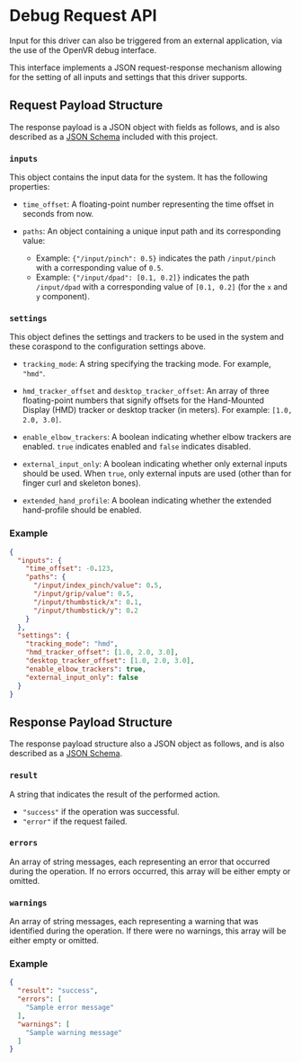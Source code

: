 # Debug Request API

Input for this driver can also be triggered from an external application, via the use of the OpenVR debug interface.

This interface implements a JSON request-response mechanism allowing for the setting of all inputs and settings that
this driver supports.

## Request Payload Structure

The response payload is a JSON object with fields as follows, and is also described as
a [JSON Schema](../dev-resources/json/debug_response_schema.json) included with this project.

### `inputs`

This object contains the input data for the system. It has the following properties:

- `time_offset`: A floating-point number representing the time offset in seconds from now.

- `paths`: An object containing a unique input path and its corresponding value:
  - Example: `{"/input/pinch": 0.5}` indicates the path `/input/pinch` with a corresponding value of `0.5`.
  - Example: `{"/input/dpad": [0.1, 0.2]}` indicates the path `/input/dpad` with a corresponding value
    of `[0.1, 0.2]` (for the `x` and `y` component).

### `settings`

This object defines the settings and trackers to be used in the system and these coraspond to the configuration settings
above.

- `tracking_mode`: A string specifying the tracking mode. For example, `"hmd"`.

- `hmd_tracker_offset` and `desktop_tracker_offset`: An array of three floating-point numbers that signify offsets for
  the
  Hand-Mounted Display (HMD) tracker or desktop tracker (in meters). For example: `[1.0, 2.0, 3.0]`.

- `enable_elbow_trackers`: A boolean indicating whether elbow trackers are enabled. `true` indicates enabled and `false`
  indicates disabled.

- `external_input_only`: A boolean indicating whether only external inputs should be used. When `true`, only external
  inputs are used (other than for finger curl and skeleton bones).

- `extended_hand_profile`:  A boolean indicating whether the extended hand-profile should be enabled.

### Example

```json
{
  "inputs": {
    "time_offset": -0.123,
    "paths": {
      "/input/index_pinch/value": 0.5,
      "/input/grip/value": 0.5,
      "/input/thumbstick/x": 0.1,
      "/input/thumbstick/y": 0.2
    }
  },
  "settings": {
    "tracking_mode": "hmd",
    "hmd_tracker_offset": [1.0, 2.0, 3.0],
    "desktop_tracker_offset": [1.0, 2.0, 3.0],
    "enable_elbow_trackers": true,
    "external_input_only": false
  }
}
```

## Response Payload Structure

The response payload structure also a JSON object as follows, and is also described as
a [JSON Schema](../dev-resources/json/debug_response_schema.json).

### `result`

A string that indicates the result of the performed action.

- `"success"` if the operation was successful.
- `"error"` if the request failed.

### `errors`

An array of string messages, each representing an error that occurred during the operation. If no errors occurred, this
array will be either empty or omitted.

### `warnings`

An array of string messages, each representing a warning that was identified during the operation. If there were no
warnings, this array will be either empty or omitted.

### Example

```json
{
  "result": "success",
  "errors": [
    "Sample error message"
  ],
  "warnings": [
    "Sample warning message"
  ]
}
```